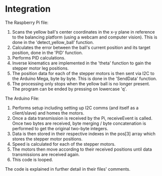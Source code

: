 # Integration

The Raspberry Pi file:
1. Scans the yellow ball's center coordinates in the x-y plane in reference to the balancing platform (using a webcam and computer vision). This is done in the 'detect_yellow_ball' function.
2. Calculates the error between the ball's current position and its target position, done in the 'PID' function.
3. Performs PID calculations.
4. Inverse kinematics are implemented in the 'theta' function to gain the stepper motor leg positions.
5. The position data for each of the stepper motors is then sent via I2C to the Arduino Mega, byte by byte. This is done in the 'SendData' function.
6. The processing only stops when the yellow ball is no longer present. The program can be ended by pressing on lowercase 'q'.

The Arduino File:
1. Performs setup including setting up I2C comms (and itself as a client/slave) and homes the motors.
2. Once a data transmission is received by the Pi, receiveEvent is called. Once two bytes are received, byte merging / byte concatenation is performed to get the original two-byte integers.
3. Data is then stored in their respective indexes in the pos[3] array which stores the stepper motor positions.
4. Speed is calculated for each of the stepper motors.
5. The motors then move according to their received positions until data transmissions are received again.
6. This code is looped.

The code is explained in further detail in their files' comments.
